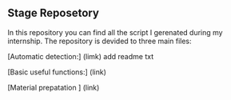## Stage Reposetory ##

In this repository you can find all the script I gerenated during my internship.
The repository is devided to three main files:

[Automatic detection:] (limk)
add readme txt

[Basic useful functions:] (link)

[Material prepatation ] (link)
